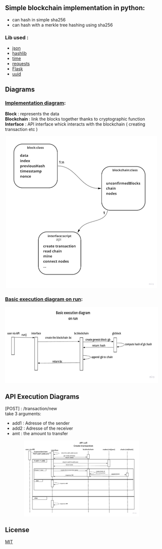 ## Simple blockchain implementation in python:

- can hash in simple sha256
- can hash with a merkle tree hashing using sha256

### Lib used :

- <a href="https://docs.python.org/3/library/json.html">json</a>
- <a href="https://docs.python.org/3/library/hashlib.html">hashlib</a>
- <a href="https://docs.python.org/3/library/time.html">time</a>
- <a href="https://docs.python-requests.org/en/master/index.html">requests</a>
- <a href="https://flask.palletsprojects.com/en/2.0.x/">Flask</a>
- <a href="https://docs.python.org/3/library/uuid.html">uuid</a>

## Diagrams

### <u>Implementation diagram</u>:

<b>Block</b> :    represents the data <br/>
<b>Blockchain </b>:   link the blocks together thanks to cryptographic function <br/>
<b>Interface</b> :    API interface whick interacts with the blockchain ( creating transaction etc ) <br/>
<p align="center">
  <img src="https://github.com/IliasElabbassi/Blockchain/blob/master/images/diagram_simple.jpg?raw=true" width="500" height="500" />
</p>

### <u>Basic execution diagram on run</u>:
<p align="center">
  <img src="https://github.com/IliasElabbassi/Blockchain/blob/master/images/run_exection_diagram.jpg?raw=true" height="250" />
</p>

## API Execution Diagrams

[POST] : /transaction/new <br>
take 3 arguments:
- add1 : Adresse of the sender
- add2 : Adresse of the receiver 
- amt : the amount to transfer

<p align="center">
  <img src="https://github.com/IliasElabbassi/Blockchain/blob/master/images/api_call_make_transac.jpg?raw=true" height="250" />
</p>


## License
[MIT](https://choosealicense.com/licenses/mit/)
